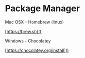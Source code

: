 # Package Manager

Mac OSX - Homebrew (linux)

[https://brew.sh]()

Windows - Chocolatey

[https://chocolatey.org/install]()


